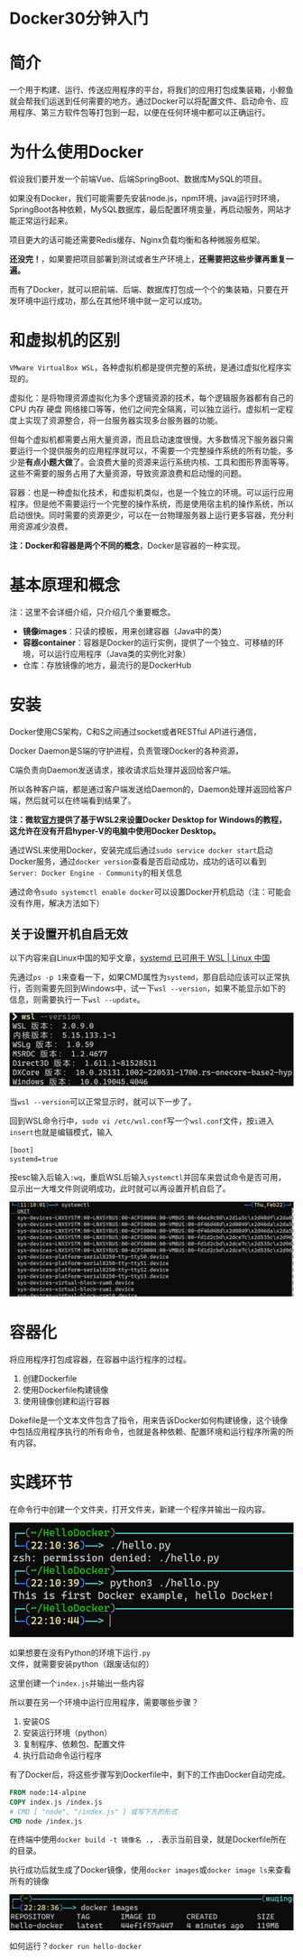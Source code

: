 # Docker30分钟入门

# 简介

一个用于构建、运行、传送应用程序的平台，将我们的应用打包成集装箱，小鲸鱼就会帮我们运送到任何需要的地方。通过Docker可以将配置文件、启动命令、应用程序、第三方软件包等打包到一起，以便在任何环境中都可以正确运行。

# 为什么使用Docker

假设我们要开发一个前端Vue、后端SpringBoot、数据库MySQL的项目。

如果没有Docker，我们可能需要先安装node.js，npm环境，java运行时环境，SpringBoot各种依赖，MySQL数据库，最后配置环境变量，再启动服务，网站才能正常运行起来。

项目更大的话可能还需要Redis缓存、Nginx负载均衡和各种微服务框架。

**还没完！**，如果要把项目部署到测试或者生产环境上，**还需要把这些步骤再重复一遍。**

而有了Docker，就可以把前端、后端、数据库打包成一个个的集装箱，只要在开发环境中运行成功，那么在其他环境中就一定可以成功。

# 和虚拟机的区别

`VMware VirtualBox WSL`，各种虚拟机都是提供完整的系统，是通过虚拟化程序实现的。

虚拟化：是将物理资源虚拟化为多个逻辑资源的技术，每个逻辑服务器都有自己的CPU 内存 硬盘 网络接口等等，他们之间完全隔离，可以独立运行。虚拟机一定程度上实现了资源整合，将一台服务器实现多台服务器的功能。

但每个虚拟机都需要占用大量资源，而且启动速度很慢。大多数情况下服务器只需要运行一个提供服务的应用程序就可以，不需要一个完整操作系统的所有功能，多少是**有点小题大做**了。会浪费大量的资源来运行系统内核、工具和图形界面等等。这些不需要的服务占用了大量资源，导致资源浪费和启动慢的问题。

容器：也是一种虚拟化技术，和虚拟机类似，也是一个独立的环境。可以运行应用程序。但是他不需要运行一个完整的操作系统，而是使用宿主机的操作系统，所以启动很快。同时需要的资源更少，可以在一台物理服务器上运行更多容器，充分利用资源减少浪费。

**注：Docker和容器是两个不同的概念**，Docker是容器的一种实现。

# 基本原理和概念

注：这里不会详细介绍，只介绍几个重要概念。

- **镜像images**：只读的模板，用来创建容器（Java中的类）
- **容器container**：容器是Docker的运行实例，提供了一个独立、可移植的环境，可以运行应用程序（Java类的实例化对象）
- 仓库：存放镜像的地方，最流行的是DockerHub

# 安装

Docker使用CS架构，C和S之间通过socket或者RESTful API进行通信，

Docker Daemon是S端的守护进程，负责管理Docker的各种资源，

C端负责向Daemon发送请求，接收请求后处理并返回给客户端。

所以各种客户端，都是通过客户端发送给Daemon的，Daemon处理并返回给客户端，然后就可以在终端看到结果了。

**注：微软[官方](https://learn.microsoft.com/zh-cn/windows/wsl/tutorials/wsl-containers)提供了基于WSL2来设置Docker Desktop for Windows的教程，这允许在没有开启hyper-V的电脑中使用Docker Desktop。**

通过WSL来使用Docker，安装完成后通过`sudo service docker start`启动Docker服务，通过`docker version`查看是否启动成功，成功的话可以看到`Server: Docker Engine - Community`的相关信息

通过命令`sudo systemctl enable docker`可以设置Docker开机启动（注：可能会没有作用，解决方法如下）

## 关于设置开机自启无效

以下内容来自Linux中国的知乎文章，[systemd 已可用于 WSL | Linux 中国](https://zhuanlan.zhihu.com/p/567924469)

先通过`ps -p 1`来查看一下，如果CMD属性为`systemd`，那自启动应该可以正常执行，否则需要先回到Windows中，试一下`wsl --version`，如果不能显示如下的信息，则需要执行一下`wsl --update`。

![image-20240222111938725](.\images\image-20240222111938725.png)

当`wsl --version`可以正常显示时，就可以下一步了。

回到WSL命令行中，`sudo vi /etc/wsl.conf`写一个`wsl.conf`文件，按`i`进入`insert`也就是编辑模式，输入

```
[boot]
systemd=true
```

按esc输入后输入`:wq`，重启WSL后输入`systemctl`并回车来尝试命令是否可用，显示出一大堆文件则说明成功，此时就可以再设置开机自启了。

![image-20240222112625714](.\images\image-20240222112625714.png)

# 容器化

将应用程序打包成容器，在容器中运行程序的过程。

1. 创建Dockerfile
2. 使用Dockerfile构建镜像
3. 使用镜像创建和运行容器

Dokefile是一个文本文件包含了指令，用来告诉Docker如何构建镜像，这个镜像中包括应用程序执行的所有命令，也就是各种依赖、配置环境和运行程序所需的所有内容。

# 实践环节

在命令行中创建一个文件夹，打开文件夹，新建一个程序并输出一段内容。

![image-20240221221154632](.\images\image-20240221221154632.png)

如果想要在没有Python的环境下运行`.py`文件，就需要安装python（跟废话似的）

这里创建一个`index.js`并输出一些内容

所以要在另一个环境中运行应用程序，需要哪些步骤？

1. 安装OS
2. 安装运行环境（python）
3. 复制程序、依赖包、配置文件
4. 执行启动命令运行程序

有了Docker后，将这些步骤写到Dockerfile中，剩下的工作由Docker自动完成。

```dockerfile
FROM node:14-alpine
COPY index.js /index.js
# CMD [ "node", "/index.js" ] 或写下方的形式
CMD node /index.js
```

在终端中使用`docker build -t 镜像名 .`，`.`表示当前目录，就是Dockerfile所在的目录。

执行成功后就生成了Docker镜像，使用`docker images`或`docker image ls`来查看所有的镜像

![image-20240221222850227](.\images\image-20240221222850227.png)

如何运行？`docker run hello-docker`

